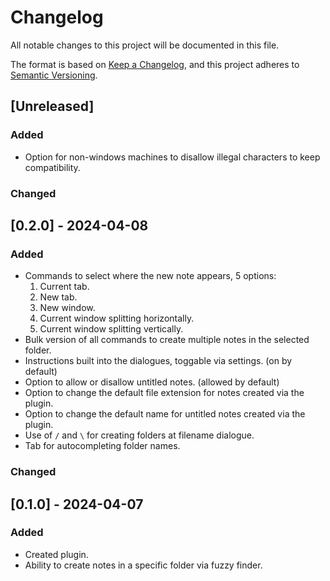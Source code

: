 # Changelog

All notable changes to this project will be documented in this file.

The format is based on [Keep a Changelog](https://keepachangelog.com/en/1.1.0/),
and this project adheres to [Semantic Versioning](https://semver.org/spec/v2.0.0.html).

## [Unreleased]

### Added

- Option for non-windows machines to disallow illegal characters to keep compatibility.

### Changed

## [0.2.0] - 2024-04-08

### Added

- Commands to select where the new note appears, 5 options:
    1. Current tab.
    2. New tab.
    3. New window.
    4. Current window splitting horizontally.
    5. Current window splitting vertically.
- Bulk version of all commands to create multiple notes in the selected folder.
- Instructions built into the dialogues, toggable via settings. (on by default)
- Option to allow or disallow untitled notes. (allowed by default)
- Option to change the default file extension for notes created via the plugin.
- Option to change the default name for untitled notes created via the plugin.
- Use of `/` and `\` for creating folders at filename dialogue.
- Tab for autocompleting folder names.

### Changed

## [0.1.0] - 2024-04-07

### Added

- Created plugin.
- Ability to create notes in a specific folder via fuzzy finder.
